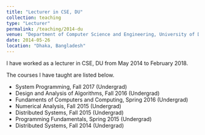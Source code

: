 ```yaml
---
title: "Lecturer in CSE, DU"
collection: teaching
type: "Lecturer"
permalink: /teaching/2014-du
venue: "Department of Computer Science and Engineering, University of Dhaka"
date: 2014-05-26
location: "Dhaka, Bangladesh"
---
```


I have worked as a lecturer in CSE, DU from May 2014 to February 2018. 

The courses I have taught are listed below. 

- System Programming, Fall 2017 (Undergrad)
- Design and Analysis of Algorithms, Fall 2016 (Undergrad)
- Fundaments of Computers and Computing, Spring 2016 (Undergrad)
- Numerical Analysis, Fall 2015 (Undergrad)
- Distributed Systems, Fall 2015 (Undergrad)
- Programming Fundamentals, Spring 2015 (Undergrad)
- Distributed Systems, Fall 2014 (Undergrad)
